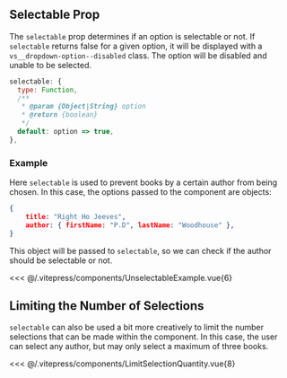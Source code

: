 ## Selectable Prop <Badge text="v3.3.0+" />

The `selectable` prop determines if an option is selectable or not. If `selectable` returns false
for a given option, it will be displayed with a `vs__dropdown-option--disabled` class. The option
will be disabled and unable to be selected. 

```js
selectable: {
  type: Function,
  /**
   * @param {Object|String} option
   * @return {boolean}
   */
  default: option => true,
},
```

### Example

Here `selectable` is used to prevent books by a certain author from being chosen. In this case,
the options passed to the component are objects: 

```json
{ 
    title: "Right Ho Jeeves", 
    author: { firstName: "P.D", lastName: "Woodhouse" }, 
}
```

This object will be passed to `selectable`, so we can check if the author should be selectable or not.

<UnselectableExample />

<<< @/.vitepress/components/UnselectableExample.vue{6}

## Limiting the Number of Selections

`selectable` can also be used a bit more creatively to limit the number selections that can be made 
within the component. In this case, the user can select any author, but may only select a maximum
of three books.

<LimitSelectionQuantity />

<<< @/.vitepress/components/LimitSelectionQuantity.vue{8}
